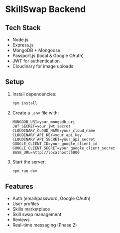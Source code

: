 # SkillSwap Backend

## Tech Stack
- Node.js
- Express.js
- MongoDB + Mongoose
- Passport.js (local & Google OAuth)
- JWT for authentication
- Cloudinary for image uploads

## Setup

1. Install dependencies:
   ```bash
   npm install
   ```
2. Create a `.env` file with:
   ```env
   MONGODB_URI=your_mongodb_uri
   JWT_SECRET=your_jwt_secret
   CLOUDINARY_CLOUD_NAME=your_cloud_name
   CLOUDINARY_API_KEY=your_api_key
   CLOUDINARY_API_SECRET=your_api_secret
   GOOGLE_CLIENT_ID=your_google_client_id
   GOOGLE_CLIENT_SECRET=your_google_client_secret
   BASE_URL=http://localhost:5000
   ```
3. Start the server:
   ```bash
   npm run dev
   ```

## Features
- Auth (email/password, Google OAuth)
- User profiles
- Skills marketplace
- Skill swap management
- Reviews
- Real-time messaging (Phase 2) 